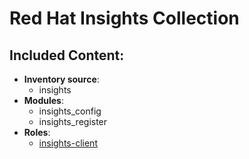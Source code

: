 Red Hat Insights Collection
===========================

## Included Content:

  - **Inventory source**:
    - insights
  - **Modules**:
    - insights_config
    - insights_register
  - **Roles**:
    - [insights-client](https://galaxy.ansible.com/RedHatInsights/insights-client)